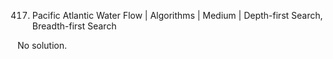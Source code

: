 417. Pacific Atlantic Water Flow | Algorithms | Medium | Depth-first Search, Breadth-first Search

No solution.
